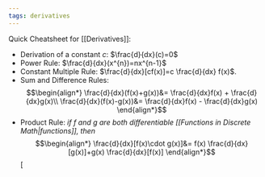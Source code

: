 ```yaml
---
tags: derivatives
---
```

Quick Cheatsheet for [[Derivatives]]:
- Derivation of a constant $c$: $\frac{d}{dx}(c)=0$    
- Power Rule: $\frac{d}{dx}(x^{n})=nx^{n-1}$
- Constant Multiple Rule: $\frac{d}{dx}[cf(x)]=c \frac{d}{dx} f(x)$.
- Sum and Difference Rules:
$$\begin{align*}
\frac{d}{dx}(f(x)+g(x))&= \frac{d}{dx}f(x) + \frac{d}{dx}g(x)\\
\frac{d}{dx}(f(x)-g(x))&= \frac{d}{dx}f(x) - \frac{d}{dx}g(x)
\end{align*}$$
- Product Rule: *if $f$ and $g$ are both differentiable [[Functions in Discrete Math|functions]], then*
$$\begin{align*}
\frac{d}{dx}[f(x)\cdot g(x)]&= f(x) \frac{d}{dx}[g(x)]+g(x) \frac{d}{dx}[f(x)]
\end{align*}$$
[